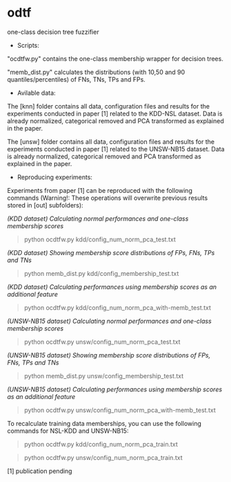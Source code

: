 # odtf
one-class decision tree fuzzifier

- Scripts:

"ocdtfw.py" contains the one-class membership wrapper for decision trees.

"memb_dist.py" calculates the distributions (with 10,50 and 90 quantiles/percentiles) of FNs, TNs, TPs and FPs.

- Avilable data:

The [knn] folder contains all data, configuration files and results for the experiments conducted in paper [1] related to the KDD-NSL dataset. Data is already normalized, categorical removed and PCA transformed as explained in the paper.

The [unsw] folder contains all data, configuration files and results for the experiments conducted in paper [1] related to the UNSW-NB15 dataset. Data is already normalized, categorical removed and PCA transformed as explained in the paper.

- Reproducing experiments:

Experiments from paper [1] can be reproduced with the following commands (Warning!: These operations will overwrite previous results stored in [out] subfolders):

*(KDD dataset) Calculating normal performances and one-class membership scores*

> python ocdtfw.py kdd/config_num_norm_pca_test.txt

*(KDD dataset) Showing membership score distributions of FPs, FNs, TPs and TNs*

> python memb_dist.py kdd/config_membership_test.txt

*(KDD dataset) Calculating performances using membership scores as an additional feature*

> python ocdtfw.py kdd/config_num_norm_pca_with-memb_test.txt


*(UNSW-NB15 dataset) Calculating normal performances and one-class membership scores*

> python ocdtfw.py unsw/config_num_norm_pca_test.txt

*(UNSW-NB15 dataset) Showing membership score distributions of FPs, FNs, TPs and TNs*
> python memb_dist.py unsw/config_membership_test.txt

*(UNSW-NB15 dataset) Calculating performances using membership scores as an additional feature*

> python ocdtfw.py unsw/config_num_norm_pca_with-memb_test.txt

To recalculate training data memberships, you can use the following commands for NSL-KDD and UNSW-NB15:

> python ocdtfw.py kdd/config_num_norm_pca_train.txt

> python ocdtfw.py unsw/config_num_norm_pca_train.txt

[1] publication pending

